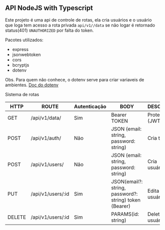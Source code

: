 ## API NodeJS with Typescript 

Este projeto é uma api de controle de rotas, ela cria usuários e o usuário que loga tem acesso a rota privada `api/v1//data` se não logar é retornado status(401) `UNAUTHORIZED` por falta do token.

Pacotes utilizados:

* express
* jsonwebtoken
* cors
* bcryptjs
* dotenv

Obs. Para quem não conhece, o dotenv serve para criar variaveis de ambientes.
[Doc do dotenv](https://www.npmjs.com/package/dotenv)

Sistema de rotas

| HTTP | ROUTE | Autenticação | BODY | DESCRIÇÃO |
| ---- | ---------- | ------------ | ---- | ---------
| GET | /api/v1/data/ | Sim | Bearer TOKEN | Protegida (JWT) 
| POST | /api/v1/auth/ | Não | JSON (email: string, password: string) | Cria token 
| POST | /api/v1/users/ | Não | JSON (email: string, password: string) | Cria usuários 
| PUT | /api/v1/users/:id | Sim | JSON(email?: string, password?: string) token (Bearer) | Edita usuários 
| DELETE | /api/v1/users/:id | Sim | PARAMS(id: string) | Deleta usuários
